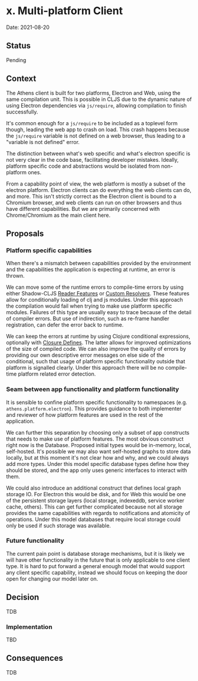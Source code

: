 # x. Multi-platform Client

Date: 2021-08-20


## Status

Pending


## Context

The Athens client is built for two platforms, Electron and Web, using the same compilation unit.
This is possible in CLJS due to the dynamic nature of using Electron dependencies via `js/require`, allowing compilation to finish successfully.

It's common enough for a `js/require` to be included as a toplevel form though, leading the web app to crash on load.
This crash happens because the `js/require` variable is not defined on a web browser, thus leading to a "variable is not defined" error.

The distinction between what's web specific and what's electron specific is not very clear in the code base, facilitating developer mistakes.
Ideally, platform specific code and abstractions would be isolated from non-platform ones.

From a capability point of view, the web platform is mostly a subset of the electron platform.
Electron clients can do everything the web clients can do, and more.
This isn't strictly correct as the Electron client is bound to a Chromium browser, and web clients can run on other browsers and thus have different capabilities.
But we are primarily concerned with Chrome/Chromium as the main client here.


## Proposals

### Platform specific capabilities

When there's a mismatch between capabilities provided by the environment and the capabilities the application is expecting at runtime, an error is thrown.

We can move some of the runtime errors to compile-time errors by using either Shadow-CLJS [Reader Features](https://shadow-cljs.github.io/docs/UsersGuide.html#_conditional_reading) or [Custom Resolvers](https://shadow-cljs.github.io/docs/UsersGuide.html#js-resolve).
These features allow for conditionally loading of clj and js modules.
Under this approach the compilation would fail when trying to make use platform specific modules.
Failures of this type are usually easy to trace because of the detail of compiler errors.
But use of indirection, such as re-frame handler registration, can defer the error back to runtime.

We can keep the errors at runtime by using Clojure conditional expressions, optionally with [Closure Defines](https://shadow-cljs.github.io/docs/UsersGuide.html#_conditional_reading).
The latter allows for improved optimizations of the size of compiled code.
We can also improve the quality of errors by providing our own descriptive error messages on else side of the conditional, such that usage of platform specific functionality outside that platform is signalled clearly.
Under this approach there will be no compile-time platform related error detection.


### Seam between app functionality and platform functionality

It is sensible to confine platform specific functionality to namespaces (e.g. `athens.platform.electron`).
This provides guidance to both implementer and reviewer of how platform features are used in the rest of the application.

We can further this separation by choosing only a subset of app constructs that needs to make use of platform features.
The most obvious construct right now is the Database.
Proposed initial types would be in-memory, local, self-hosted.
It's possible we may also want self-hosted graphs to store data locally, but at this moment it's not clear how and why, and we could always add more types.
Under this model specific database types define how they should be stored, and the app only uses generic interfaces to interact with them.

We could also introduce an additional construct that defines local graph storage IO.
For Electron this would be disk, and for Web this would be one of the persistent storage layers (local storage, indexeddb, service worker cache, others).
This can get further complicated because not all storage provides the same capabilities with regards to notifications and atomicity of operations.
Under this model databases that require local storage could only be used if such storage was available.


### Future functionality

The current pain point is database storage mechanisms, but it is likely we will have other functionality in the future that is only applicable to one client type.
It is hard to put forward a general enough model that would support any client specific capability, instead we should focus on keeping the door open for changing our model later on.

 
## Decision

TDB


### Implementation

TBD


## Consequences

TDB
